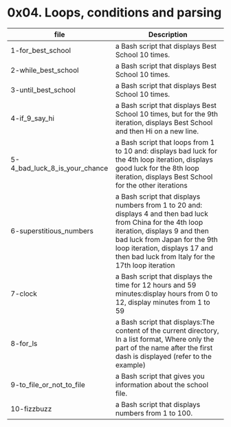 # 0x04. Loops, conditions and parsing

|file|Description|
|---------|-------|
|1-for_best_school | a Bash script that displays Best School 10 times.|
|2-while_best_school| a Bash script that displays Best School 10 times.|
|3-until_best_school| a Bash script that displays Best School 10 times.|
|4-if_9_say_hi|a Bash script that displays Best School 10 times, but for the 9th iteration, displays Best School and then Hi on a new line. |
|5-4_bad_luck_8_is_your_chance| a Bash script that loops from 1 to 10 and: displays bad luck for the 4th loop iteration, displays good luck for the 8th loop iteration, displays Best School for the other iterations|
|6-superstitious_numbers|  a Bash script that displays numbers from 1 to 20 and: displays 4 and then bad luck from China for the 4th loop iteration, displays 9 and then bad luck from Japan for the 9th loop iteration, displays 17 and then bad luck from Italy for the 17th loop iteration|
|7-clock|a Bash script that displays the time for 12 hours and 59 minutes:display hours from 0 to 12, display minutes from 1 to 59|
|8-for_ls|a Bash script that displays:The content of the current directory, In a list format, Where only the part of the name after the first dash is displayed (refer to the example)|
|9-to_file_or_not_to_file|a Bash script that gives you information about the school file.|
|10-fizzbuzz|a Bash script that displays numbers from 1 to 100.|

